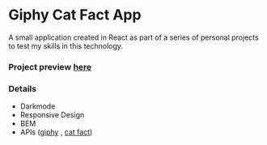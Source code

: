 # Giphy Cat Fact App
A small application created in React as part of a series of personal projects to test my skills in this technology.

### Project preview [here](https://giphy-cat-fact.netlify.app/)

### Details
- Darkmode
- Responsive Design
- BEM
- APIs ([giphy](https://developers.giphy.com/docs/api#quick-start-guide)
, [cat fact](https://catfact.ninja/))
